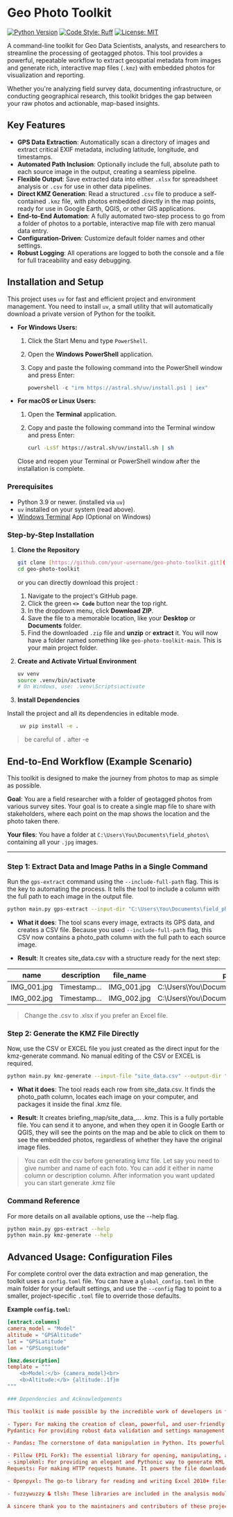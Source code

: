 # Geo Photo Toolkit

[![Python Version](https://img.shields.io/badge/python-3.9%2B-blue.svg)](https://www.python.org/downloads/)
[![Code Style: Ruff](https://img.shields.io/endpoint?url=https://raw.githubusercontent.com/charliermarsh/ruff/main/assets/badge/v2.json)](https://github.com/astral-sh/ruff)
[![License: MIT](https://img.shields.io/badge/License-MIT-yellow.svg)](https://opensource.org/licenses/MIT)

A command-line toolkit for Geo Data Scientists, analysts, and researchers to streamline the processing of geotagged photos. This tool provides a powerful, repeatable workflow to extract geospatial metadata from images and generate rich, interactive map files (`.kmz`) with embedded photos for visualization and reporting.

Whether you're analyzing field survey data, documenting infrastructure, or conducting geographical research, this toolkit bridges the gap between your raw photos and actionable, map-based insights.

## Key Features

- **GPS Data Extraction**: Automatically scan a directory of images and extract critical EXIF metadata, including latitude, longitude, and timestamps.
- **Automated Path Inclusion**: Optionally include the full, absolute path to each source image in the output, creating a seamless pipeline.
- **Flexible Output**: Save extracted data into either `.xlsx` for spreadsheet analysis or `.csv` for use in other data pipelines.
- **Direct KMZ Generation**: Read a structured `.csv` file to produce a self-contained `.kmz` file, with photos embedded directly in the map points, ready for use in Google Earth, QGIS, or other GIS applications.
- **End-to-End Automation**: A fully automated two-step process to go from a folder of photos to a portable, interactive map file with zero manual data entry.
- **Configuration-Driven**: Customize default folder names and other settings.
- **Robust Logging**: All operations are logged to both the console and a file for full traceability and easy debugging.

## Installation and Setup

This project uses `uv` for fast and efficient project and environment management. You need to install `uv`, a small utility that will automatically download a private version of Python for the toolkit.

- **For Windows Users:**

  1. Click the Start Menu and type `PowerShell`.
  2. Open the **Windows PowerShell** application.
  3. Copy and paste the following command into the PowerShell window and press Enter:

        ```powershell
        powershell -c "irm https://astral.sh/uv/install.ps1 | iex"
        ```

- **For macOS or Linux Users:**

  1. Open the **Terminal** application.
  2. Copy and paste the following command into the Terminal window and press Enter:

        ```bash
        curl -LsSf https://astral.sh/uv/install.sh | sh
        ```

    Close and reopen your Terminal or PowerShell window after the installation is complete.

### Prerequisites

- Python 3.9 or newer. (installed via `uv`)
- `uv` installed on your system (read above).
- [Windows Terminal](https://apps.microsoft.com/detail/9n0dx20hk701?hl=en-US&gl=US) App (Optional on Windows)

### Step-by-Step Installation

1. **Clone the Repository**

    ```bash
    git clone [https://github.com/your-username/geo-photo-toolkit.git](https://github.com/your-username/geo-photo-toolkit.git)
    cd geo-photo-toolkit
    ```

    or you can directly download this project :

   1. Navigate to the project's GitHub page.
   2. Click the green **`<> Code`** button near the top right.
   3. In the dropdown menu, click **Download ZIP**.
   4. Save the file to a memorable location, like your **Desktop** or **Documents** folder.
   5. Find the downloaded `.zip` file and **unzip** or **extract** it. You will now have a folder named something like `geo-photo-toolkit-main`. This is your main project folder.

2. **Create and Activate Virtual Environment**

    ```bash
    uv venv
    source .venv/bin/activate
    # On Windows, use: .venv\Scripts\activate
    ```

3. **Install Dependencies**

Install the project and all its dependencies in editable mode.

```bash
    uv pip install -e .
```

> be careful of `.` after -e

## End-to-End Workflow (Example Scenario)

This toolkit is designed to make the journey from photos to map as simple as possible.

**Goal**: You are a field researcher with a folder of geotagged photos from various survey sites. Your goal is to create a single map file to share with stakeholders, where each point on the map shows the location and the photo taken there.

**Your files**: You have a folder at `C:\Users\You\Documents\field_photos\` containing all your `.jpg` images.

---

### **Step 1: Extract Data and Image Paths in a Single Command**

Run the `gps-extract` command using the `--include-full-path` flag. This is the key to automating the process. It tells the tool to include a column with the full path to each image in the output file.

```bash
python main.py gps-extract --input-dir "C:\Users\You\Documents\field_photos" --output-file "site_data.csv" --include-full-path
```

- **What it does**: The tool scans every image, extracts its GPS data, and creates a CSV file. Because you used `--include-full-path` flag, this CSV now contains a photo_path column with the full path to each source image.

- **Result**: It creates site_data.csv with a structure ready for the next step:

| name        | description  | file_name   | photo_path                                      |
|-------------|--------------|-------------|-------------------------------------------------|
| IMG_001.jpg | Timestamp... | IMG_001.jpg | C:\Users\You\Documents\field_photos\IMG_001.jpg |
| IMG_002.jpg | Timestamp... | IMG_002.jpg | C:\Users\You\Documents\field_photos\IMG_002.jpg |

> Change the .csv to .xlsx if you prefer an Excel file.

### Step 2: Generate the KMZ File Directly

Now, use the CSV or EXCEL file you just created as the direct input for the kmz-generate command. No manual editing of the CSV or EXCEL is required.

```bash
python main.py kmz-generate --input-file "site_data.csv" --output-dir "briefing_map"
```

- **What it does**: The tool reads each row from site_data.csv. It finds the photo_path column, locates each image on your computer, and packages it inside the final .kmz file.

- **Result**: It creates briefing_map/site_data_... .kmz. This is a fully portable file. You can send it to anyone, and when they open it in Google Earth or QGIS, they will see the points on the map and be able to click on them to see the embedded photos, regardless of whether they have the original image files.

> You can edit the csv before generating kmz file. Let say you need to give number and name of each foto. You can add it either in name column or description column. After information you want updated you can start generate .kmz file

### Command Reference

For more details on all available options, use the --help flag.

```bash
python main.py gps-extract --help
python main.py kmz-generate --help
```

## Advanced Usage: Configuration Files

For complete control over the data extraction and map generation, the toolkit uses a `config.toml` file. You can have a `global_config.toml` in the main folder for your default settings, and use the `--config` flag to point to a smaller, project-specific `.toml` file to override those defaults.

**Example `config.toml`:**
```toml
[extract.columns]
camera_model = "Model"
altitude = "GPSAltitude"
lat = "GPSLatitude"
lon = "GPSLongitude"

[kmz.description]
template = """
    <b>Model:</b> {camera_model}<br>
    <b>Altitude:</b> {altitude:.1f}m
"""

### Dependencies and Acknowledgements

This toolkit is made possible by the incredible work of developers in the open-source community. This toolkit is made possible by the incredible work of developers in the open-source community. We gratefully acknowledge the pivotal role of the following libraries:

- Typer: For making the creation of clean, powerful, and user-friendly command-line interfaces remarkably simple and enjoyable. Its design is a pleasure to work with.
Pydantic: For providing robust data validation and settings management through Python type hints. It brings confidence and clarity to the application's configuration.

- Pandas: The cornerstone of data manipulation in Python. Its powerful DataFrame object is indispensable for reading, organizing, and writing the tabular data that drives this toolkit.

- Pillow (PIL Fork): The essential library for opening, manipulating, and saving many different image file formats. The ability to access EXIF metadata is a core function of this toolkit, and Pillow makes it possible.
- simplekml: For providing an elegant and Pythonic way to generate KML files. It abstracts away the complexities of the KML standard, allowing us to focus on the data.
Requests: For making HTTP requests humane. It powers the file downloader with a simple and reliable API.

- Openpyxl: The go-to library for reading and writing Excel 2010+ files, enabling the .xlsx output feature.

- fuzzywuzzy & tlsh: These libraries are included in the analysis module to provide powerful capabilities for identifying duplicate and similar images by filename or by content.

A sincere thank you to the maintainers and contributors of these projects. Your dedication enables the creation of powerful and practical tools like this one.
